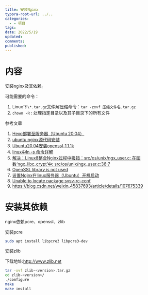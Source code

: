 ```yaml
---
title: 安装Nginx
typora-root-url: ../..
categories:
  - - 项目
tags: 
date: 2022/5/19
updated: 
comments: 
published:
---
```

# 内容

安装nginx及其依赖。

可能需要的命令：

1. Linux下`\*.tar.gz`文件解压缩命令：`tar -zxvf 压缩文件名.tar.gz`
2. `chown -R` : 处理指定目录以及其子目录下的所有文件

参考文章

1. [Hexo部署至服务器（Ubuntu 20.04）](https://cloud.tencent.com/developer/article/1945550)
2. [ubuntu nginx源代码安装](https://www.jianshu.com/p/8af24b0adaf6)
3. [Ubuntu20.04安装openssl-1.1.1k](https://zhuanlan.zhihu.com/p/387379400)
4. [linux中ln -s 命令详解](https://blog.csdn.net/liangtianmeng/article/details/86736761)
5. [解决：Linux8整合Nginx过程中报错：src/os/unix/ngx_user.c: 在函数‘ngx_libc_crypt’中: src/os/unix/ngx_user.c:36:7](https://blog.csdn.net/weixin_48033662/article/details/122004967)
6. [OpenSSL library is not used](https://blog.csdn.net/beagreatprogrammer/article/details/78369638)
7. [设置Nginx在linux服务器（Ubuntu）开机启动](http://t.zoukankan.com/hoaprox-p-12416624.html)
8. [Unable to locate package sysv-rc-conf](https://blog.csdn.net/hancc_824/article/details/109181317)
9. https://blog.csdn.net/weixin_45837693/article/details/107675339

# 安装其依赖

nginx依赖pcre、openssl、zlib

安装pcre

```bash
sudo apt install libpcre3 libpcre3-dev
```

安装zlib

下载地址:http://www.zlib.net

```bash
tar -xvf zlib-<version>.tar.gz 
cd zlib-<version>/
./configure
make
make install
```

